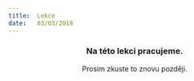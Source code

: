 ```yaml
---
title:  Lekce
date:   03/03/2018
---
```


### <center>Na této lekci pracujeme.</center>
<center>Prosim zkuste to znovu později.</center>